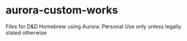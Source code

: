 # aurora-custom-works
Files for D&D Homebrew using Aurora. Personal Use only unless legally stated otherwise
